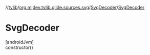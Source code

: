 //[tvlib](../../../index.md)/[org.mjdev.tvlib.glide.sources.svg](../index.md)/[SvgDecoder](index.md)/[SvgDecoder](-svg-decoder.md)

# SvgDecoder

[androidJvm]\
constructor()
